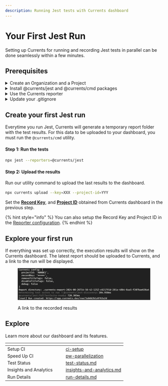 ```yaml
---
description: Running Jest tests with Currents dashboard
---
```


# Your First Jest Run

Setting up Currents for running and recording Jest tests in parallel can be done seamlessly within a few minutes.

## Prerequisites

<details>

<summary>Create an Organization and a Project</summary>

After signing up for the dashboard service, you will be prompted to create a new organization and a project. You can change their names later.

<img src="../../.gitbook/assets/currents-create-org.gif" alt="Creating an Organization and a Project in Currents dashboard" data-size="original">

After creating a new organization and a project, you'll see on-screen instructions with your newly created **Project ID** and **Record Key.**&#x20;

Select Jest from the framework selection list.

</details>

<details>

<summary>Install @currents/jest and @currents/cmd packages</summary>

```bash
npm install @currents/jest @currents/cmd --save-dev
```

**Note:** `@currents/jest` requires

* **Jest** `v29.5.0+`
* **Node.js** `v18.20.4+`

</details>

<details>

<summary>Use the Currents reporter</summary>

You have two options on how to use our reporter.

**Option 1**: Update Jest configuration file:

{% code title="jest.config.js" %}
```javascript
import type { Config } from "jest";

const config: Config = {
  reporters: ["default", "@currents/jest"], // Add this line to your config
};

export default config;
```
{% endcode %}

**Option 2**: Pass our reporter as an argument when executing Jest.

{% code title="package.json" %}
```json
{
  ...
  "scripts": {
    ...
    "test": "jest --reporters=@currents/jest",
  },
  ...
}
```
{% endcode %}

</details>

<details>

<summary>Update your .gitignore</summary>

Add a line in your .gitignore to avoid pushing temporary generated reports to your repository.

```
.currents-report*
```

</details>

## Create your first Jest run&#x20;

Everytime you run Jest, Currents will generate a temporary report folder with the test results. For this data to be uploaded to your dashboard, you must run the `@currents/cmd` utility.

#### Step 1: Run the tests

```sh
npx jest --reporters=@currents/jest
```

#### Step 2: Upload the results

Run our utility command to upload the last results to the dashboard.

```sh
npx currents upload --key=XXX --project-id=YYY
```

Set the [**Record Key**](../../guides/record-key.md), and [**Project ID**](../../dashboard/projects/project-settings.md) obtained from Currents dashboard in the previous step.

{% hint style="info" %}
You can also setup the Record Key and Project ID in the [Reporter configuration](../../resources/reporters/currents-jest.md#configuration).
{% endhint %}

## Explore your first run

If everything was set up correctly, the execution results will show on the Currents dashboard. The latest report should be uploaded to Currents, and a link to the run will be displayed.

<figure><img src="../../.gitbook/assets/image (5).png" alt=""><figcaption><p>A link to the recorded results</p></figcaption></figure>

## Explore

Learn more about our dashboard and its features.

<table data-view="cards"><thead><tr><th></th><th></th><th></th><th data-hidden data-card-target data-type="content-ref"></th></tr></thead><tbody><tr><td>Setup CI</td><td></td><td></td><td><a href="../ci-setup/">ci-setup</a></td></tr><tr><td>Speed Up CI</td><td></td><td></td><td><a href="../../guides/parallelization-guide/pw-parallelization/">pw-parallelization</a></td></tr><tr><td>Test Status</td><td></td><td></td><td><a href="../../dashboard/tests/test-status.md">test-status.md</a></td></tr><tr><td>Insights and Analytics</td><td></td><td></td><td><a href="../../dashboard/insights-and-analytics.md">insights-and-analytics.md</a></td></tr><tr><td>Run Details</td><td></td><td></td><td><a href="../../dashboard/runs/run-details.md">run-details.md</a></td></tr></tbody></table>
